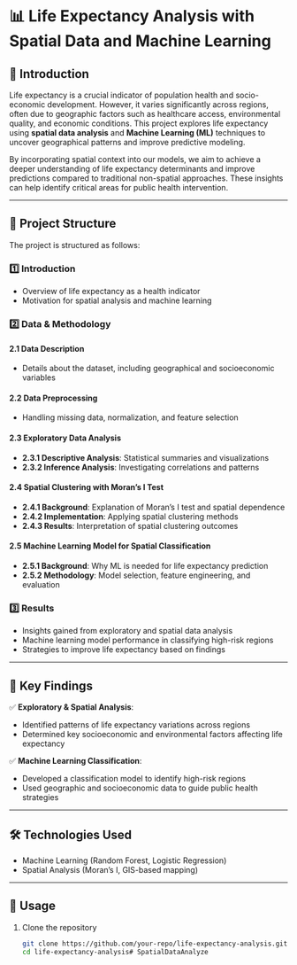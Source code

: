# 📊 Life Expectancy Analysis with Spatial Data and Machine Learning  

## 📖 Introduction  
Life expectancy is a crucial indicator of population health and socio-economic development. However, it varies significantly across regions, often due to geographic factors such as healthcare access, environmental quality, and economic conditions. This project explores life expectancy using **spatial data analysis** and **Machine Learning (ML)** techniques to uncover geographical patterns and improve predictive modeling.  

By incorporating spatial context into our models, we aim to achieve a deeper understanding of life expectancy determinants and improve predictions compared to traditional non-spatial approaches. These insights can help identify critical areas for public health intervention.  


---

## 📂 Project Structure  

The project is structured as follows:  

### 1️⃣ **Introduction**  
- Overview of life expectancy as a health indicator  
- Motivation for spatial analysis and machine learning  

### 2️⃣ **Data & Methodology**  
#### 2.1 Data Description  
- Details about the dataset, including geographical and socioeconomic variables  

#### 2.2 Data Preprocessing  
- Handling missing data, normalization, and feature selection  

#### 2.3 Exploratory Data Analysis  
- **2.3.1 Descriptive Analysis**: Statistical summaries and visualizations  
- **2.3.2 Inference Analysis**: Investigating correlations and patterns  

#### 2.4 Spatial Clustering with Moran’s I Test  
- **2.4.1 Background**: Explanation of Moran’s I test and spatial dependence  
- **2.4.2 Implementation**: Applying spatial clustering methods  
- **2.4.3 Results**: Interpretation of spatial clustering outcomes  

#### 2.5 Machine Learning Model for Spatial Classification  
- **2.5.1 Background**: Why ML is needed for life expectancy prediction  
- **2.5.2 Methodology**: Model selection, feature engineering, and evaluation  

### 3️⃣ **Results**  
- Insights gained from exploratory and spatial data analysis  
- Machine learning model performance in classifying high-risk regions  
- Strategies to improve life expectancy based on findings  

---

## 📌 Key Findings  
✅ **Exploratory & Spatial Analysis**:  
- Identified patterns of life expectancy variations across regions  
- Determined key socioeconomic and environmental factors affecting life expectancy  

✅ **Machine Learning Classification**:  
- Developed a classification model to identify high-risk regions  
- Used geographic and socioeconomic data to guide public health strategies  

---

## 🛠️ Technologies Used  
- Machine Learning (Random Forest, Logistic Regression)  
- Spatial Analysis (Moran’s I, GIS-based mapping)  

---

## 🚀 Usage  
1. Clone the repository  
   ```bash
   git clone https://github.com/your-repo/life-expectancy-analysis.git
   cd life-expectancy-analysis# SpatialDataAnalyze
